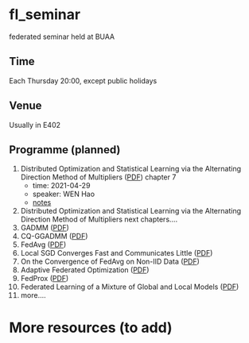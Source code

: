 # fl_seminar
federated seminar held at BUAA


## Time
Each Thursday 20:00, except public holidays

## Venue
Usually in E402

## Programme (planned)
1. Distributed Optimization and Statistical Learning via the Alternating Direction Method of Multipliers ([PDF](https://web.stanford.edu/~boyd/papers/pdf/admm_distr_stats.pdf)) chapter 7
    * time: 2021-04-29
    * speaker: WEN Hao
    * [notes](notes/talk1-boyd-chap7.tex)
2. Distributed Optimization and Statistical Learning via the Alternating Direction Method of Multipliers next chapters....
3. GADMM ([PDF](https://arxiv.org/abs/1909.00047))
4. CQ-GGADMM ([PDF](https://arxiv.org/abs/2009.06459))
5. FedAvg ([PDF](https://arxiv.org/abs/1602.05629))
6. Local SGD Converges Fast and Communicates Little ([PDF](https://arxiv.org/abs/1805.09767))
7. On the Convergence of FedAvg on Non-IID Data ([PDF](https://arxiv.org/abs/1907.02189))
8. Adaptive Federated Optimization ([PDF](https://arxiv.org/abs/2003.00295))
9. FedProx ([PDF](https://arxiv.org/abs/1812.06127))
10. Federated Learning of a Mixture of Global and Local Models ([PDF](https://arxiv.org/abs/2002.05516))
11. more....

# More resources (to add)

